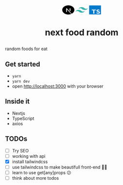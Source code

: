 <p align="center">
    <img width="40" height="30" alt="nextjs" src="https://github.com/Arikato111/Arikato111/raw/main/icons/nextjs-original.svg">
    <img width="40" height="30" alt="tailwindcss" src="https://github.com/Arikato111/Arikato111/raw/main/icons/tailwindcss-plain.svg">
    <img width="40" height="30" alt="Typescript" src="https://github.com/Arikato111/Arikato111/raw/main/icons/typescript-original.svg">
</p>

# <p align="center">next food random</p>

random foods for eat
## Get started

- `yarn` 
- `yarn dev`
- open [http://localhost:3000](http://localhost:3000) with your browser

## Inside it

- Nextjs
- TypeScript
- axios

## TODOs

- [ ] Try SEO
- [ ] working with api
- [x] install tailwindcss
- [ ] use tailwindcss to make beautifull front-end 🤦‍♂️
- [ ] learn to use get[any]props 😕
- [ ] think about more todos